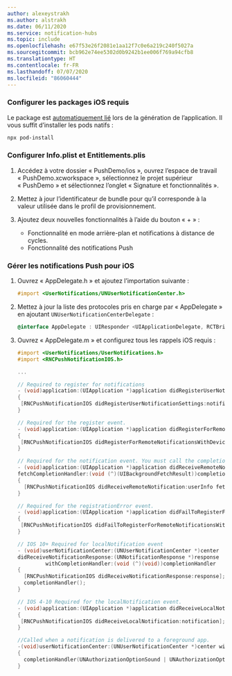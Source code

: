 ```yaml
---
author: alexeystrakh
ms.author: alstrakh
ms.date: 06/11/2020
ms.service: notification-hubs
ms.topic: include
ms.openlocfilehash: e67f53e26f2081e1aa12f7c0e6a219c240f5027a
ms.sourcegitcommit: bcb962e74ee5302d0b9242b1ee006f769a94cfb8
ms.translationtype: HT
ms.contentlocale: fr-FR
ms.lasthandoff: 07/07/2020
ms.locfileid: "86060444"
---
```

### <a name="configure-required-ios-packages"></a>Configurer les packages iOS requis

Le package est [automatiquement lié](https://github.com/react-native-community/cli/blob/master/docs/autolinking.md) lors de la génération de l’application. Il vous suffit d’installer les pods natifs :

```bash
npx pod-install
```

### <a name="configure-infoplist-and-entitlementsplist"></a>Configurer Info.plist et Entitlements.plis

1. Accédez à votre dossier « PushDemo/ios », ouvrez l’espace de travail « PushDemo.xcworkspace », sélectionnez le projet supérieur « PushDemo » et sélectionnez l’onglet « Signature et fonctionnalités ».

1. Mettez à jour l’identificateur de bundle pour qu’il corresponde à la valeur utilisée dans le profil de provisionnement.

1. Ajoutez deux nouvelles fonctionnalités à l’aide du bouton « + » :

    - Fonctionnalité en mode arrière-plan et notifications à distance de cycles.
    - Fonctionnalité des notifications Push

### <a name="handle-push-notifications-for-ios"></a>Gérer les notifications Push pour iOS

1. Ouvrez « AppDelegate.h » et ajoutez l’importation suivante :

    ```objective-c
    #import <UserNotifications/UNUserNotificationCenter.h>
    ```

1. Mettez à jour la liste des protocoles pris en charge par « AppDelegate » en ajoutant `UNUserNotificationCenterDelegate` :

    ```objective-c
    @interface AppDelegate : UIResponder <UIApplicationDelegate, RCTBridgeDelegate, UNUserNotificationCenterDelegate>
    ```

1. Ouvrez « AppDelegate.m » et configurez tous les rappels iOS requis :

    ```objective-c
    #import <UserNotifications/UserNotifications.h>
    #import <RNCPushNotificationIOS.h>

    ...

    // Required to register for notifications
    - (void)application:(UIApplication *)application didRegisterUserNotificationSettings:(UIUserNotificationSettings *)notificationSettings
    {
     [RNCPushNotificationIOS didRegisterUserNotificationSettings:notificationSettings];
    }

    // Required for the register event.
    - (void)application:(UIApplication *)application didRegisterForRemoteNotificationsWithDeviceToken:(NSData *)deviceToken
    {
     [RNCPushNotificationIOS didRegisterForRemoteNotificationsWithDeviceToken:deviceToken];
    }

    // Required for the notification event. You must call the completion handler after handling the remote notification.
    - (void)application:(UIApplication *)application didReceiveRemoteNotification:(NSDictionary *)userInfo
    fetchCompletionHandler:(void (^)(UIBackgroundFetchResult))completionHandler
    {
      [RNCPushNotificationIOS didReceiveRemoteNotification:userInfo fetchCompletionHandler:completionHandler];
    }

    // Required for the registrationError event.
    - (void)application:(UIApplication *)application didFailToRegisterForRemoteNotificationsWithError:(NSError *)error
    {
     [RNCPushNotificationIOS didFailToRegisterForRemoteNotificationsWithError:error];
    }

    // IOS 10+ Required for localNotification event
    - (void)userNotificationCenter:(UNUserNotificationCenter *)center
    didReceiveNotificationResponse:(UNNotificationResponse *)response
             withCompletionHandler:(void (^)(void))completionHandler
    {
      [RNCPushNotificationIOS didReceiveNotificationResponse:response];
      completionHandler();
    }

    // IOS 4-10 Required for the localNotification event.
    - (void)application:(UIApplication *)application didReceiveLocalNotification:(UILocalNotification *)notification
    {
     [RNCPushNotificationIOS didReceiveLocalNotification:notification];
    }

    //Called when a notification is delivered to a foreground app.
    -(void)userNotificationCenter:(UNUserNotificationCenter *)center willPresentNotification:(UNNotification *)notification withCompletionHandler:(void (^)(UNNotificationPresentationOptions options))completionHandler
    {
      completionHandler(UNAuthorizationOptionSound | UNAuthorizationOptionAlert | UNAuthorizationOptionBadge);
    }
    ```
